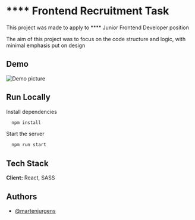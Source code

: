 
# **** Frontend Recruitment Task

This project was made to apply to **** Junior Frontend Developer position

The aim of this project was to focus on the code structure and logic, with minimal emphasis put on design


## Demo

![Demo picture](https://i.imgur.com/wpfAUnD.png)


## Run Locally

Install dependencies

```bash
  npm install
```

Start the server

```bash
  npm run start
```


## Tech Stack

**Client:** React, SASS


## Authors

- [@martenjurgens](https://github.com/martenjurgens)

